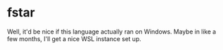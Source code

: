 # fstar

Well, it'd be nice if this language actually ran on Windows. Maybe in like a few
months, I'll get a nice WSL instance set up.
